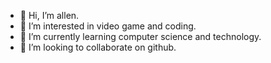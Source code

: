 - 👋 Hi, I’m allen.
- 👀 I’m interested in video game and coding.
- 🌱 I’m currently learning computer science and technology.
- 💞️ I’m looking to collaborate on github.


